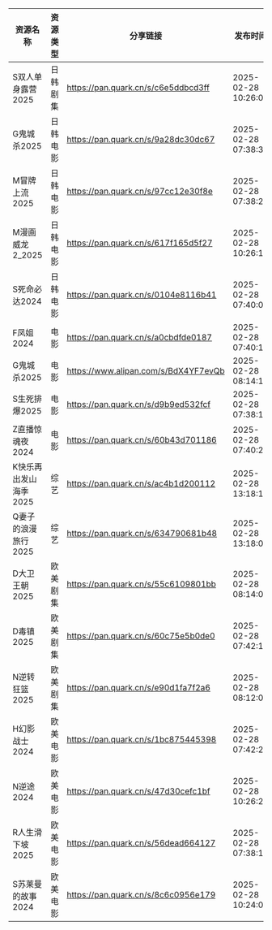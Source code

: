| 资源名称          | 资源类型 | 分享链接                                 | 发布时间                |
| ------------- | ---- | ------------------------------------ | ------------------- |
| S双人单身露营2025   | 日韩剧集 | https://pan.quark.cn/s/c6e5ddbcd3ff  | 2025-02-28 10:26:09 |
| G鬼城杀2025      | 日韩电影 | https://pan.quark.cn/s/9a28dc30dc67  | 2025-02-28 07:38:31 |
| M冒牌上流2025     | 日韩电影 | https://pan.quark.cn/s/97cc12e30f8e  | 2025-02-28 07:38:23 |
| M漫画威龙2_2025   | 日韩电影 | https://pan.quark.cn/s/617f165d5f27  | 2025-02-28 10:26:16 |
| S死命必达2024     | 日韩电影 | https://pan.quark.cn/s/0104e8116b41  | 2025-02-28 07:40:09 |
| F凤姐2024       | 电影   | https://pan.quark.cn/s/a0cbdfde0187  | 2025-02-28 07:40:15 |
| G鬼城杀2025      | 电影   | https://www.alipan.com/s/BdX4YF7evQb | 2025-02-28 08:14:12 |
| S生死排爆2025     | 电影   | https://pan.quark.cn/s/d9b9ed532fcf  | 2025-02-28 07:38:11 |
| Z直播惊魂夜2024    | 电影   | https://pan.quark.cn/s/60b43d701186  | 2025-02-28 07:40:21 |
| K快乐再出发山海季2025 | 综艺   | https://pan.quark.cn/s/ac4b1d200112  | 2025-02-28 13:18:17 |
| Q妻子的浪漫旅行2025  | 综艺   | https://pan.quark.cn/s/634790681b48  | 2025-02-28 13:18:09 |
| D大卫王朝2025     | 欧美剧集 | https://pan.quark.cn/s/55c6109801bb  | 2025-02-28 08:14:09 |
| D毒镇2025       | 欧美剧集 | https://pan.quark.cn/s/60c75e5b0de0  | 2025-02-28 07:42:11 |
| N逆转狂篮2025     | 欧美剧集 | https://pan.quark.cn/s/e90d1fa7f2a6  | 2025-02-28 08:12:08 |
| H幻影战士2024     | 欧美电影 | https://pan.quark.cn/s/1bc875445398  | 2025-02-28 07:42:21 |
| N逆途2024       | 欧美电影 | https://pan.quark.cn/s/47d30cefc1bf  | 2025-02-28 10:26:24 |
| R人生滑下坡2025    | 欧美电影 | https://pan.quark.cn/s/56dead664127  | 2025-02-28 07:38:17 |
| S苏莱曼的故事2024   | 欧美电影 | https://pan.quark.cn/s/8c6c0956e179  | 2025-02-28 10:24:09 |
